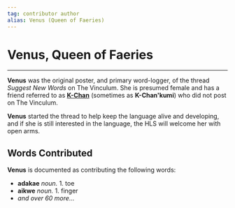 ```yaml
---
tag: contributor author
alias: Venus (Queen of Faeries)
---
```

# Venus, Queen of Faeries
---
**Venus** was the original poster, and primary word-logger, of the thread _Suggest New Words_ on The Vinculum. She is presumed female and has a friend referred to as **[K-Chan](contributors/k-chan)** (sometimes as **K-Chan'kumi**) who did not post on The Vinculum.

**Venus** started the thread to help keep the language alive and developing, and if she is still interested in the language, the HLS will welcome her with open arms.

## Words Contributed

**Venus** is documented as contributing the following words:

+ **adakae** _noun._ 1. toe
+ **aikwe** _noun._ 1. finger
+ _and over 60 more..._
